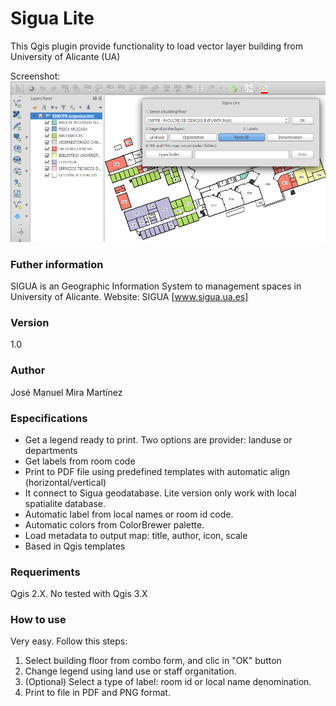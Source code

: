 # Sigua Lite
This Qgis plugin provide functionality to load vector layer building from University of Alicante (UA)

Screenshot:
![alt text](  https://github.com/josemamira/SiguaLitePlugin/raw/master/SiguaLite/doc/screenshot.png "Captura")
### Futher information
SIGUA is an Geographic Information System to management spaces in University of Alicante. Website: SIGUA [www.sigua.ua.es]

### Version
1.0

### Author
José Manuel Mira Martínez

### Especifications
  - Get a legend ready to print. Two options are provider: landuse or departments 
  - Get labels from room code 
  - Print to PDF file using predefined templates with automatic align (horizontal/vertical) 
  - It connect to Sigua geodatabase. Lite version only work with local spatialite database.
  - Automatic label from local names or room id code.
  - Automatic colors from ColorBrewer palette.
  - Load metadata to output map: title, author, icon, scale
  - Based in Qgis templates
  
### Requeriments
Qgis 2.X.
No tested with Qgis 3.X

### How to use
Very easy. Follow this steps:
1. Select building floor from combo form, and clic in "OK" button
2. Change legend using land use or staff organitation.
3. (Optional) Select a type of label: room id or local name denomination. 
4. Print to file in PDF and PNG format.

